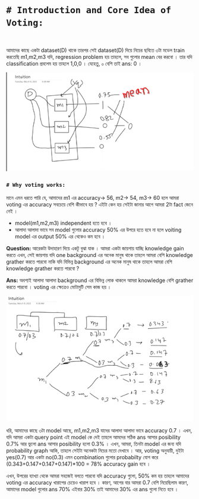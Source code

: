 
<br>

# `# Introduction and Core Idea of Voting:`

<br>

আমাদের কাছে একটা dataset(D) থাকে তারপর সেই dataset(D) দিয়ে নিচের ছবিতে ৩টা মডেল train করতেছি m1,m2,m3 যদি, regression problem হয় তাহলে, সব গুলোর mean বের করবো । তার যদি classification প্রবলেম হয় তাহলে 1,0,0 । যেহেতু, ০ বেশি তাই ans: 0 ।  

![image](img/img01.png)

### `# Why voting works:`

মানে এমন ধরতে পারি যে, আমাদের m1 এর accuracy-> 56, m2-> 54, m3-> 60 হলে আমরা voting এর accuracy সবচেয়ে বেশি কীভাবে হয় ? এইটা কেন হয় সেইটা জানার আগে আমরা 2টা fact জেনে নেই ।

- model(m1,m2,m3) independent হতে হবে । 
-  আলাদা আলাদা ভাবে সব model গুলোর accuracy 50% এর উপরে হতে হবে না হলে voiting model এর output 50% এর থেকেও কম হবে ।

**Question:** আরেকটা উদাহারণ দিয়ে একটু বুঝা যাক । আমরা একটা জায়গায় যাচ্ছি knowledge gain করতে এখন, সেই জায়গায় যদি one background এর অনেক মানুষ থাকে তাহলে আমরা বেশি knowledge grather করতে পারবো নাকি যদি বিভিন্ন background এর অনেক মানুষ থাকে তাহলে  আমরা বেশি knowledge grather করতে পারবো ? 

**Ans:** অবশ্যই আলাদা আলাদা background এর বিভিন্ন লোক থাকলে আমরা knowledge বেশি grather করতে পারবো । voting এর ক্ষেত্রেও মোটামুটি সেম কাজ হয় । 


![image](img/img02.png)

ধরি, আমাদের কাছে ৩টা model আছে, m1,m2,m3 যাদের আলাদা আলাদা ভাবে accuracy 0.7 । এখন, যদি আমরা একটা query point এই model কে দেই তাহলে আমদের সঠিক ans আসার posibility 0.7% আর ভুলো ans আসার posibility হলো 0.3% । এখন, আমরা, তিনটা model এর জন্য যদি probability graph আকি, তাহলে সেইটা অনেকটা নিচের মতো দেখাবে । আর, voting অনুযায়ী, দুইটা yes(0.7) আর একটা no(0.3) এমন combination গুলোর probabilty যোগ করে (0.343+0.147+0.147+0.147)*100 = 78% accuracy gain হবে । 


এখন, উপরের ব্যাখ্যা থেকে আমরা সহজেই বলতে পারবো যদি accuracy গুলো, 50% কম হয় তাহলে আমাদের voting এর accuracy খারাপের চেয়েও খারাপ হবে । কারণ, আগের বার আমরা 0.7 বেশি নিয়েছিলাম কারণ, আমাদের model গুলোর ans 70% এইবার 30% তাই আমাদের 30% এর ans গুলো নিতে হবে । 

<br>

